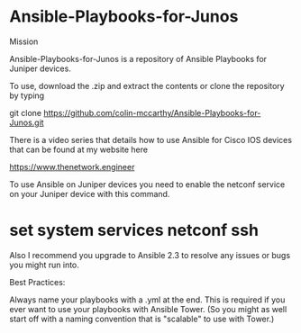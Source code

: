 # Ansible-Playbooks-for-Junos

Mission

Ansible-Playbooks-for-Junos is a repository of Ansible Playbooks for Juniper devices.

To use, download the .zip and extract the contents or clone the repository by typing

git clone https://github.com/colin-mccarthy/Ansible-Playbooks-for-Junos.git



There is a video series that details how to use Ansible for Cisco IOS devices that can be found at my website here

https://www.thenetwork.engineer



To use Ansible on Juniper devices you need to enable the netconf service on your Juniper device with this command.

# set system services netconf ssh

Also I recommend you upgrade to Ansible 2.3 to resolve any issues or bugs you might run into.


Best Practices:

Always name your playbooks with a .yml at the end. This is required if you ever want to use your playbooks with Ansible Tower. (So you might as well start off with a naming convention that is "scalable" to use with Tower.)
